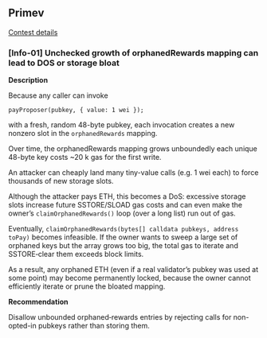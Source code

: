 ## Primev
[Contest details](https://cantina.xyz/competitions/e92be0b9-b4f2-4bf2-9544-ae285fcfc02d)

### [Info-01] Unchecked growth of orphanedRewards mapping can lead to DOS or storage bloat

**Description**

Because any caller can invoke

```solidity
payProposer(pubkey, { value: 1 wei });
```

with a fresh, random 48-byte pubkey, each invocation creates a new nonzero slot in the `orphanedRewards` mapping.

Over time, the orphanedRewards mapping grows unboundedly each unique 48-byte key costs ~20 k gas for the first write. 

An attacker can cheaply land many tiny-value calls (e.g. 1 wei each) to force thousands of new storage slots.

Although the attacker pays ETH, this becomes a DoS: excessive storage slots increase future SSTORE/SLOAD gas costs and can even make the owner’s `claimOrphanedRewards()` loop (over a long list) run out of gas.

Eventually, `claimOrphanedRewards(bytes[] calldata pubkeys, address toPay)` becomes infeasible. If the owner wants to sweep a large set of orphaned keys but the array grows too big, the total gas to iterate and SSTORE‐clear them exceeds block limits.

As a result, any orphaned ETH (even if a real validator’s pubkey was used at some point) may become permanently locked, because the owner cannot efficiently iterate or prune the bloated mapping.

**Recommendation**

Disallow unbounded orphaned‐rewards entries by rejecting calls for non-opted-in pubkeys rather than storing them.
